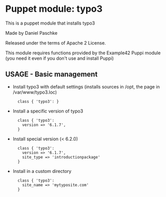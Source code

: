 # Puppet module: typo3 

This is a puppet module that installs typo3

Made by Daniel Paschke 

Released under the terms of Apache 2 License.

This module requires functions provided by the Example42 Puppi module (you need it even if you don't use and install Puppi)

## USAGE - Basic management

* Install typo3 with default settings (installs sources in /opt, the page in /var/www/typo3.loc)

        class { 'typo3': }

* Install a specific version of typo3

        class { 'typo3':
          version => '6.1.7',
        }

* Install special version (< 6.2.0) 

        class { 'typo3':
          version => '6.1.7',
          site_type => 'introductionpackage'
        }

* Install in a custom directory

        class { 'typo3':
          site_name => 'mytyposite.com' 
        }


